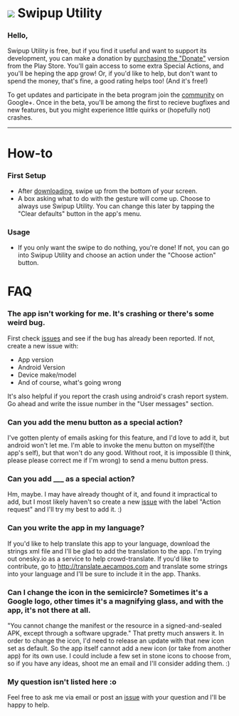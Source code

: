 [![][SmIcon]][PlaystoreLink] Swipup Utility
======================
### Hello,
Swipup Utility is free, but if you find it useful and want to support its development, you can make a donation by [purchasing the "Donate"][DonateLink] version from the Play Store. You'll gain access to some extra Special Actions, and you'll be heping the app grow! Or, if you'd like to help, but don't want to spend the money, that's fine, a good rating helps too! (And it's free!) 

To get updates and participate in the beta program join the [community][G+community] on Google+. Once in the beta, you'll be among the first to recieve bugfixes and new features, but you might experience little quirks or (hopefully not) crashes.

---

# How-to
### First Setup
* After [downloading][PlaystoreLink], swipe up from the bottom of your screen.
* A box asking what to do with the gesture will come up. Choose to always use Swipup Utility. You can change this later by tapping the "Clear defaults" button in the app's menu.

### Usage
* If you only want the swipe to do nothing, you're done! If not, you can go into Swipup Utility and choose an action under the "Choose action" button.


# FAQ




### The app isn't working for me. It's crashing or there's some weird bug.
First check [issues](https://github.com/aecl755/GoogleNowSwipeDisabler/issues) and see if the bug has already
been reported. If not, create a new issue with:

 * App version
 * Android Version
 * Device make/model
 * And of course, what's going wrong

It's also helpful if you report the crash using android's crash report system. Go ahead and write the issue number in the "User messages" section.

### Can you add the menu button as a special action?
I've gotten plenty of emails asking for this feature, and I'd love to add it, but android won't let me. I'm able to invoke the menu button on myself(the app's self), but that won't do any good. Without root, it is impossible (I think, please please correct me if I'm wrong) to send a menu button press.

### Can you add ___ as a special action?
Hm, maybe. I may have already thought of it, and found it impractical to add, but I most likely haven't so create a new [issue](https://github.com/aecl755/GoogleNowSwipeDisabler/issues) with the label "Action request" and I'll try my best to add it. :)


### Can you write the app in my language?
If you'd like to help translate this app to your language, download the strings xml file and I'll be glad to add the translation to the app.
I'm trying out onesky.io as a service to help crowd-translate. If you'd like to contribute, go to http://translate.aecampos.com and translate some strings into your language and I'll be sure to include it in the app. Thanks.

### Can I change the icon in the semicircle? Sometimes it's a Google logo, other times it's a magnifying glass, and with the app, it's not there at all.
"You cannot change the manifest or the resource in a signed-and-sealed APK, except through a software upgrade." That pretty much answers it. In order to change the icon, I'd need to release an update with that new icon set as default. So the app itself cannot add a new icon (or take from another app) for its own use. I could include a few set in stone icons to choose from, so if you have any ideas, shoot me an email and I'll consider adding them. :)


### My question isn't listed here :o
Feel free to ask me via email or post an [issue](https://github.com/aecl755/GoogleNowSwipeDisabler/issues) with your question and I'll be happy to help. 


[PlaystoreLink]: https://play.google.com/store/apps/details?id=com.AdrianCampos.swipeuputility
[Icon]: https://lh5.ggpht.com/w2Wu_LVw8xxqXXBnYWflA7qX8UKsfxbhXn09bH5aOcuoC7VVzMfGeJahmqaZ0FzJlts=w300-rw
[SmIcon]: https://lh5.ggpht.com/w2Wu_LVw8xxqXXBnYWflA7qX8UKsfxbhXn09bH5aOcuoC7VVzMfGeJahmqaZ0FzJlts=w32-rw
[G+community]: https://plus.google.com/communities/101796628081413739274
[DonateLink]: https://play.google.com/store/apps/details?id=com.AdrianCampos.gnsddonate
